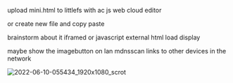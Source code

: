 upload mini.html to littlefs with ac js web cloud editor

or create new file and copy paste

brainstorm about it iframed or javascript external html load display

maybe show the imagebutton on lan mdnsscan links to other devices in the network

![2022-06-10-055434_1920x1080_scrot](https://user-images.githubusercontent.com/45427770/172987181-66d4457b-6e56-4e80-920a-842d08b8682b.png)
